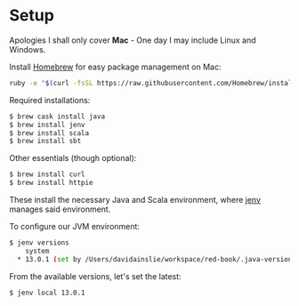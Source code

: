 # Setup

Apologies I shall only cover **Mac** - One day I may include Linux and Windows.

Install [Homebrew](https://brew.sh) for easy package management on Mac:

```bash
ruby -e "$(curl -fsSL https://raw.githubusercontent.com/Homebrew/install/master/install)"
```

Required installations:

```bash
$ brew cask install java
$ brew install jenv
$ brew install scala
$ brew install sbt
```

Other essentials (though optional):

```bash
$ brew install curl
$ brew install httpie
```

These install the necessary Java and Scala environment, where [jenv](http://www.jenv.be) manages said environment.

To configure our JVM environment:

```bash
$ jenv versions
    system
  * 13.0.1 (set by /Users/davidainslie/workspace/red-book/.java-version)
```

From the available versions, let's set the latest:

```bash
$ jenv local 13.0.1
```